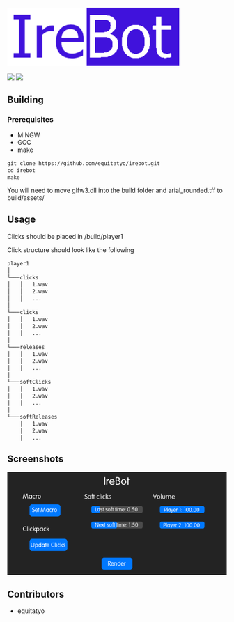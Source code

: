 ![Irebot](imgs/icon.png)

<a href="https://discord.gg/RQttgV6Mmg"><img src="https://img.shields.io/discord/942146433652506714"/></a>
<img src="https://img.shields.io/github/issues/equitatyo/irebot"/>

## Building

  ### Prerequisites
   - MINGW
   - GCC
   - make


  ```
  git clone https://github.com/equitatyo/irebot.git
  cd irebot
  make
  ```
  
  You will need to move glfw3.dll into the build folder and arial_rounded.tff to build/assets/
  
## Usage
  Clicks should be placed in /build/player1
  
  Click structure should look like the following
  
  ```
  player1
  │
  └───clicks
  │   │   1.wav
  │   │   2.wav
  │   │   ...
  │   
  └───clicks
  │   │   1.wav
  │   │   2.wav
  │   │   ...
  │   
  └───releases
  │   │   1.wav
  │   │   2.wav
  │   │   ...
  │   
  └───softClicks
  │   │   1.wav
  │   │   2.wav
  │   │   ...
  │   
  └───softReleases
      │   1.wav
      │   2.wav
      │   ...
  ```
  
## Screenshots

![GUI](imgs/ex1.png)
  
## Contributors
  - equitatyo
